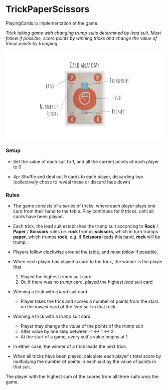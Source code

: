 # TrickPaperScissors

PlayingCards.io implementation of the game.

*Trick taking game with changing trump suits determined by lead suit. Must follow if possible, score points by winning tricks and change the value of those points by trumping.*

![Anatomy of a card](Card_Anatomy.png)

### Setup

- Set the value of each suit to 1, and all the current points of each player to 0

- 4p: Shuffle and deal out 9 cards to each player, discarding two (collectively chose to reveal these or discard face down)

### Rules

- The game consists of a series of tricks, where each player plays one card from their hand to the table. Play continues for 9 tricks, until all cards have been played.

- Each trick, the lead suit establishes the trump suit according to **Rock** / **Paper** / **Scissors** rules i.e. **rock** trumps **scissors**, which in turn trumps **paper**, which trumps **rock**. e.g. If **Scissors** leads this hand, **rock** will be trump.

- Players follow clockwise around the table, and *must follow* if possible.

- When each player has played a card to the trick, the winner is the player that
  1. Played the highest *trump* suit card
  2. Or, if there was no *trump* card, played the highest *lead* suit card

- Winning a trick with a *lead* suit card
  - Player takes the trick and scores a number of points from the stars on the *lowest* card of the *lead* suit in that trick.

- Winning a trick with a *trump* suit card
  - Player may change the *value* of the points of the *trump* suit
  - Alter value by one step between -1 <-> 1 <-> 2
  - At the start of a game, every suit's value begins at 1

- In either case, the winner of a trick leads the next trick.

- When all tricks have been played, calculate each player's total score by multiplying the number of points in each suit by the value of points in that suit.

The player with the highest sum of the scores from all three suits wins the game.
